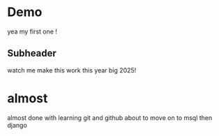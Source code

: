 # Demo 

yea my first one !

## Subheader 

watch me make this work this year big 2025!

# almost 

almost done with learning git and github 
about to move on to msql then django
